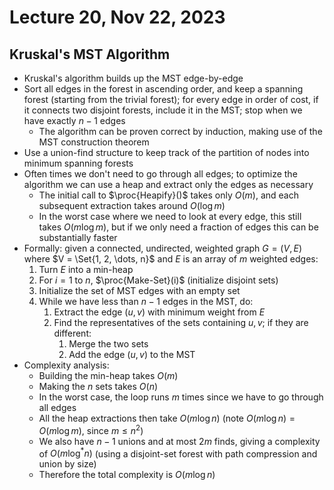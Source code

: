 # Lecture 20, Nov 22, 2023

## Kruskal's MST Algorithm

* Kruskal's algorithm builds up the MST edge-by-edge
* Sort all edges in the forest in ascending order, and keep a spanning forest (starting from the trivial forest); for every edge in order of cost, if it connects two disjoint forests, include it in the MST; stop when we have exactly $n - 1$ edges
	* The algorithm can be proven correct by induction, making use of the MST construction theorem
* Use a union-find structure to keep track of the partition of nodes into minimum spanning forests
* Often times we don't need to go through all edges; to optimize the algorithm we can use a heap and extract only the edges as necessary
	* The initial call to $\proc{Heapify}()$ takes only $O(m)$, and each subsequent extraction takes around $O(\log m)$
	* In the worst case where we need to look at every edge, this still takes $O(m\log m)$, but if we only need a fraction of edges this can be substantially faster
* Formally: given a connected, undirected, weighted graph $G = (V, E)$ where $V = \Set{1, 2, \dots, n}$ and $E$ is an array of $m$ weighted edges:
	1. Turn $E$ into a min-heap
	2. For $i = 1$ to $n$, $\proc{Make-Set}(i)$ (initialize disjoint sets)
	3. Initialize the set of MST edges with an empty set
	4. While we have less than $n - 1$ edges in the MST, do:
		1. Extract the edge $(u, v)$ with minimum weight from $E$
		2. Find the representatives of the sets containing $u, v$; if they are different:
			1. Merge the two sets
			2. Add the edge $(u, v)$ to the MST
* Complexity analysis:
	* Building the min-heap takes $O(m)$
	* Making the $n$ sets takes $O(n)$
	* In the worst case, the loop runs $m$ times since we have to go through all edges
	* All the heap extractions then take $O(m\log n)$ (note $O(m\log n) = O(m\log m)$, since $m \leq n^2$)
	* We also have $n - 1$ unions and at most $2m$ finds, giving a complexity of $O(m\log^* n)$ (using a disjoint-set forest with path compression and union by size)
	* Therefore the total complexity is $O(m \log n)$

